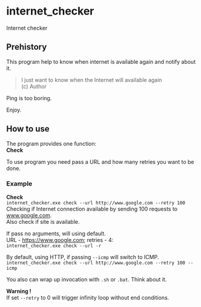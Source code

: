 # internet_checker

Internet checker

## Prehistory
This program help to know when internet is available again and notify about it.

> I just want to know when the Internet will available again  
> (c) Author

Ping is too boring.

Enjoy.

## How to use
The program provides one function:  
**Check**

To use program you need pass a URL and how many retries you want to be done.

### Example 
**Check**  
`internet_checker.exe check --url http://www.google.com --retry 100`  
Checking if Internet connection available by sending 100 requests to www.google.com.  
Also check if site is available.

If pass no arguments, will using default.  
URL - https://www.google.com; retries - 4:    
`internet_checker.exe check --url -r`  

By default, using HTTP, if passing `--icmp` will switch to ICMP.  
`internet_checker.exe check --url http://www.google.com --retry 100 --icmp`

You also can wrap up invocation with `.sh` or `.bat`. Think about it.

**Warning !**  
If set `--retry` to 0 will trigger infinity loop without end conditions. 